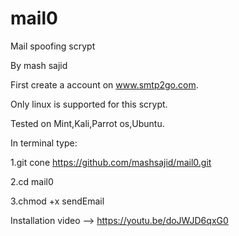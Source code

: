 # mail0

Mail spoofing scrypt

By mash sajid



First create a account on www.smtp2go.com.



Only linux is supported for this scrypt.



Tested on Mint,Kali,Parrot os,Ubuntu.




In terminal type:

1.git cone https://github.com/mashsajid/mail0.git





2.cd mail0





3.chmod +x sendEmail

Installation video --> https://youtu.be/doJWJD6qxG0
